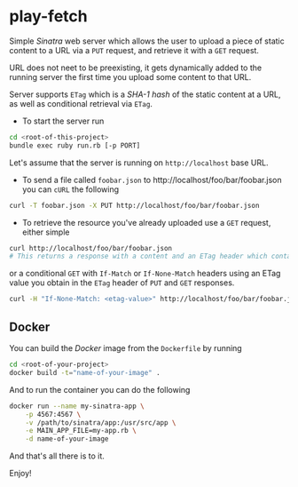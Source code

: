 # play-fetch
Simple *Sinatra* web server which allows the user to upload a piece of static content to a URL via a `PUT` request, and retrieve it with a `GET` request.

URL does not neet to be preexisting, it gets dynamically added to the running server the first time you upload some content to that URL.

Server supports `ETag` which is a *SHA-1 hash* of the static content at a URL, as well as conditional retrieval via `ETag`.

- To start the server run

```sh
cd <root-of-this-project>
bundle exec ruby run.rb [-p PORT]
```
Let's assume that the server is running on `http://localhost` base URL.

- To send a file called `foobar.json` to http://localhost/foo/bar/foobar.json you can `cURL` the following

```sh
curl -T foobar.json -X PUT http://localhost/foo/bar/foobar.json
```

- To retrieve the resource you've already uploaded use a `GET` request, either simple

```sh
curl http://localhost/foo/bar/foobar.json
# This returns a response with a content and an ETag header which contains <etag-value>
```

or a conditional `GET` with `If-Match` or `If-None-Match` headers using an ETag value you obtain in the `ETag` header of `PUT` and `GET` responses.

```sh
curl -H "If-None-Match: <etag-value>" http://localhost/foo/bar/foobar.json
```
## Docker

You can build the *Docker* image from the `Dockerfile` by running

```sh
cd <root-of-your-project>
docker build -t="name-of-your-image" .
```

And to run the container you can do the following

```sh
docker run --name my-sinatra-app \
    -p 4567:4567 \
    -v /path/to/sinatra/app:/usr/src/app \
    -e MAIN_APP_FILE=my-app.rb \
    -d name-of-your-image
```

And that's all there is to it.

Enjoy!
